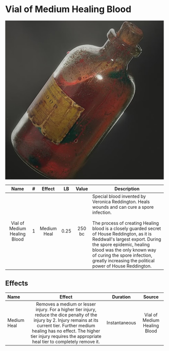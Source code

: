 # Vial of Medium Healing Blood

![Copyright](./../VialOfMinorHealingBlood/VialOfHealingBlood.png)

|             Name             | # |   Effect   |  LB  | Value | Description                                                                                                                                                                                                                                                                                                                                                                                  |
| :--------------------------: | :-: | :---------: | :--: | :----: | -------------------------------------------------------------------------------------------------------------------------------------------------------------------------------------------------------------------------------------------------------------------------------------------------------------------------------------------------------------------------------------------- |
| Vial of Medium Healing Blood | 1 | Medium Heal | 0.25 | 250 bc | Special blood invented by Veronica Reddington. Heals wounds and can cure a spore infection.<br /><br />The process of creating Healing blood is a closely guarded secret of House Reddington, as it is Reddwall's largest export. During the spore epidemic, healing blood was the only known way of curing the spore infection, greatly increasing the political power of House Reddington. |

## Effects

| Name        |                                                                                                                                 Effect                                                                                                                                 |   Duration   |            Source            |
| :---------- | :--------------------------------------------------------------------------------------------------------------------------------------------------------------------------------------------------------------------------------------------------------------------: | :-----------: | :--------------------------: |
| Medium Heal | Removes a medium or lesser injury. For a higher tier injury, reduce the dice penalty of the injury by 2. Injury remains at its current tier. Further medium healing  has no effect. The higher tier injury requires the appropriate heal tier to completely remove it. | Instantaneous | Vial of Medium Healing Blood |
